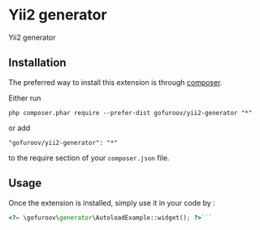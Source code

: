 Yii2 generator
==============
Yii2 generator

Installation
------------

The preferred way to install this extension is through [composer](http://getcomposer.org/download/).

Either run

```
php composer.phar require --prefer-dist gofuroov/yii2-generator "*"
```

or add

```
"gofuroov/yii2-generator": "*"
```

to the require section of your `composer.json` file.


Usage
-----

Once the extension is installed, simply use it in your code by  :

```php
<?= \gofuroov\generator\AutoloadExample::widget(); ?>```